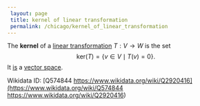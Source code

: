 ```yaml
---
 layout: page
 title: kernel of linear transformation
 permalink: /chicago/kernel_of_linear_transformation
---
```

The **kernel** of a [linear transformation](https://mathgloss.github.io/MathGloss/linear_transformation) $T:V\to W$ is the set $$\text{ker}(T)= \{v\in V\mid T(v) =0\}.$$ It [is](https://mathgloss.github.io/MathGloss/kernel_is_a_vector_subspace) a [vector space](https://mathgloss.github.io/MathGloss/vector_space).

Wikidata ID: [Q574844
https://www.wikidata.org/wiki/Q2920416](https://www.wikidata.org/wiki/Q574844
https://www.wikidata.org/wiki/Q2920416)